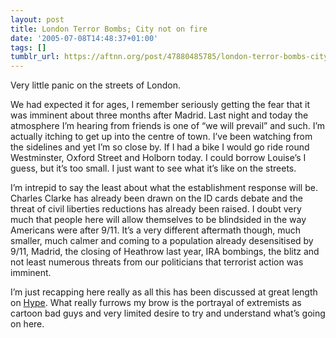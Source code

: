 ```yaml
---
layout: post
title: London Terror Bombs; City not on fire
date: '2005-07-08T14:48:37+01:00'
tags: []
tumblr_url: https://aftnn.org/post/47880485785/london-terror-bombs-city-not-on-fire
---
```

<p>Very little panic on the streets of London.</p>
<p>We had expected it for ages, I remember seriously getting the fear that it was imminent about three months after Madrid. Last night and today the atmosphere I&rsquo;m hearing from friends is one of &ldquo;we will prevail&rdquo; and such. I&rsquo;m actually itching to get up into the centre of town. I&rsquo;ve been watching from the sidelines and yet I&rsquo;m so close by. If I had a bike I would go ride round Westminster, Oxford Street and Holborn today. I could borrow Louise&rsquo;s I guess, but it&rsquo;s too small. I just want to see what it&rsquo;s like on the streets.</p>
<p>I&rsquo;m intrepid to say the least about what the establishment response will be. Charles Clarke has already been drawn on the ID cards debate and the threat of civil liberties reductions has already been raised. I doubt very much that people here will allow themselves to be blindsided in the way Americans were after 9/11. It&rsquo;s a very different aftermath though, much smaller, much calmer and coming to a population already desensitised by 9/11, Madrid, the closing of Heathrow last year, IRA bombings, the blitz and not least numerous threats from our politicians that terrorist action was imminent.</p>
<p>I&rsquo;m just recapping here really as all this has been discussed at great length on <a href="http://hypothetical.co.uk">Hype</a>. What really furrows my brow is the portrayal of extremists as cartoon bad guys and very limited desire to try and understand what&rsquo;s going on here.</p>

